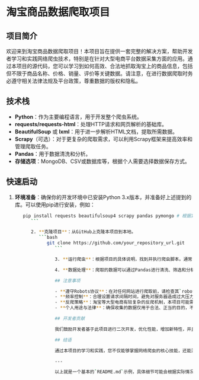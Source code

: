 # 淘宝商品数据爬取项目

## 项目简介

欢迎来到淘宝商品数据爬取项目！本项目旨在提供一套完整的解决方案，帮助开发者学习和实践网络爬虫技术，特别是在针对大型电商平台数据采集方面的应用。通过本项目的源代码，您可以学习到如何高效、合法地抓取淘宝上的商品信息，包括但不限于商品名称、价格、销量、评价等关键数据。请注意，在进行数据爬取时务必遵守相关法律法规及平台政策，尊重数据的版权和隐私。

## 技术栈

- **Python**：作为主要编程语言，用于开发整个爬虫系统。
- **requests/requests-html**：处理HTTP请求和网页解析的基础库。
- **BeautifulSoup** 或 **lxml**：用于进一步解析HTML文档，提取所需数据。
- **Scrapy**（可选）：对于更复杂的爬取需求，可以利用Scrapy框架来提高效率和管理爬取任务。
- **Pandas**：用于数据清洗和分析。
- **存储选项**：MongoDB、CSV或数据库等，根据个人需要选择数据保存方式。

## 快速启动

1. **环境准备**：确保你的开发环境中已安装Python 3.x版本，并准备好上述提到的库。可以使用pip进行安装，例如：
   ```bash
      pip install requests beautifulsoup4 scrapy pandas pymongo # 根据实际需求选择安装
         ```

         2. **克隆项目**：从GitHub上克隆本项目到本地。
            ```bash
               git clone https://github.com/your_repository_url.git
                  ```

                  3. **运行爬虫**：根据项目的具体说明，找到并执行爬虫脚本。通常，会有一个主.py文件作为入口点。

                  4. **数据处理**：爬取的数据可以通过Pandas进行清洗、筛选和分析，最后保存至指定格式的文件或数据库中。

                  ## 注意事项

                  - **遵守Robots协议**：在对任何网站进行爬取前，请检查其`robots.txt`文件，确保合法访问。
                  - **频率控制**：合理设置请求间隔时间，避免对服务器造成过大压力，尊重网站规则。
                  - **反爬策略**：淘宝等大型电商有较复杂的反爬机制，本项目可能需要定期维护以适应变化。
                  - **个人用途与法律**：确保收集的数据仅用于合法、正当的目的，不得侵犯用户隐私。

                  ## 开发者贡献

                  我们鼓励开发者基于此项目进行二次开发，优化性能，增加新特性，并且非常欢迎你将改进后的代码贡献回来，共同维护这个项目。请遵循项目的贡献指南，并提交Pull Request。

                  ## 结语

                  通过本项目的学习和实践，您不仅能够掌握网络爬虫的核心技能，还能深入了解数据分析的基本流程。让我们一起探索数据的无限可能，但请始终记得，负责任的数据采集是成功的关键！

                  ---

                  以上就是一个基本的`README.md`示例，具体细节可能会根据实际情况调整。
